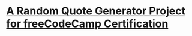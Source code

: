 # [A Random Quote Generator Project for freeCodeCamp Certification](https://nikandser.github.io/randomQuoteGenerator/)
